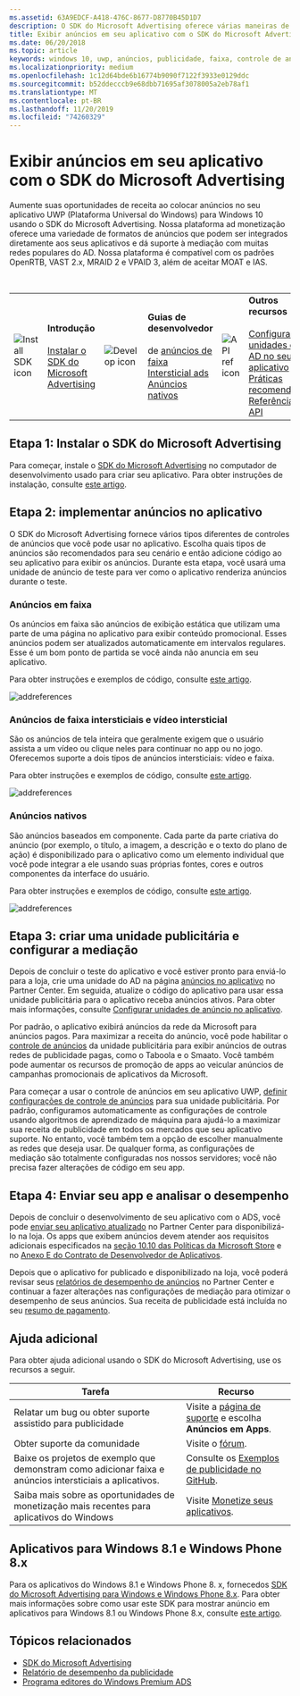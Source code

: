 ```yaml
---
ms.assetid: 63A9EDCF-A418-476C-8677-D8770B45D1D7
description: O SDK do Microsoft Advertising oferece várias maneiras de monetizar seu aplicativo com anúncios.
title: Exibir anúncios em seu aplicativo com o SDK do Microsoft Advertising
ms.date: 06/20/2018
ms.topic: article
keywords: windows 10, uwp, anúncios, publicidade, faixa, controle de anúncio, intersticial
ms.localizationpriority: medium
ms.openlocfilehash: 1c12d64bde6b16774b9090f7122f3933e0129ddc
ms.sourcegitcommit: b52ddecccb9e68dbb71695af3078005a2eb78af1
ms.translationtype: MT
ms.contentlocale: pt-BR
ms.lasthandoff: 11/20/2019
ms.locfileid: "74260329"
---
```

# <a name="display-ads-in-your-app-with-the-microsoft-advertising-sdk"></a>Exibir anúncios em seu aplicativo com o SDK do Microsoft Advertising

Aumente suas oportunidades de receita ao colocar anúncios no seu aplicativo UWP (Plataforma Universal do Windows) para Windows 10 usando o SDK do Microsoft Advertising. Nossa plataforma ad monetização oferece uma variedade de formatos de anúncios que podem ser integrados diretamente aos seus aplicativos e dá suporte à mediação com muitas redes populares do AD. Nossa plataforma é compatível com os padrões OpenRTB, VAST 2.x, MRAID 2 e VPAID 3, além de aceitar MOAT e IAS. 

<br/>

<table style="border: none !important;">
<colgroup>
<col width="10%" />
<col width="23%" />
<col width="10%" />
<col width="23%" />
<col width="10%" />
<col width="23%" />
</colgroup>
<tbody>
<tr>
<td align="left"><img src="images/install-sdk.png" alt="Install SDK icon" /></td>
<td align="left"><b>Introdução</b><br/><br/>
    <a href="https://marketplace.visualstudio.com/items?itemName=AdMediator.MicrosoftAdvertisingSDK">Instalar o SDK do Microsoft Advertising</a>
</td>
<td align="left"><img src="images/write-code.png" alt="Develop icon" /></td>
<td align="left"><b>Guias de desenvolvedor</b><br/><br/>
     de 
    <a href="banner-ads.md">anúncios de faixa</a><br/>
    <a href="interstitial-ads.md">Intersticial ads</a>
    <br/>
    <a href="native-ads.md">Anúncios nativos</a>
    </td>
<td align="left"><img src="images/api-reference.png" alt="API ref icon" /></td>
<td align="left"><b>Outros recursos</b><br/><br/>
    <a href="set-up-ad-units-in-your-app.md">Configurar unidades do AD no seu aplicativo</a>
    <br/>
    <a href="best-practices-for-ads-in-apps.md">Práticas recomendadas</a>
    <br/>
    <a href="https://docs.microsoft.com/uwp/api/overview/advertising">Referência de API</a>
    </td>
</tr>
</tbody>
</table>

## <a name="step-1-install-the-microsoft-advertising-sdk"></a>Etapa 1: Instalar o SDK do Microsoft Advertising

Para começar, instale o [SDK do Microsoft Advertising](https://marketplace.visualstudio.com/items?itemName=AdMediator.MicrosoftAdvertisingSDK) no computador de desenvolvimento usado para criar seu aplicativo. Para obter instruções de instalação, consulte [este artigo](install-the-microsoft-advertising-libraries.md).

## <a name="step-2-implement-ads-in-your-app"></a>Etapa 2: implementar anúncios no aplicativo

O SDK do Microsoft Advertising fornece vários tipos diferentes de controles de anúncios que você pode usar no aplicativo. Escolha quais tipos de anúncios são recomendados para seu cenário e então adicione código ao seu aplicativo para exibir os anúncios. Durante esta etapa, você usará uma unidade de anúncio de teste para ver como o aplicativo renderiza anúncios durante o teste.

### <a name="banner-ads"></a>Anúncios em faixa

Os anúncios em faixa são anúncios de exibição estática que utilizam uma parte de uma página no aplicativo para exibir conteúdo promocional. Esses anúncios podem ser atualizados automaticamente em intervalos regulares. Esse é um bom ponto de partida se você ainda não anuncia em seu aplicativo.

Para obter instruções e exemplos de código, consulte [este artigo](adcontrol-in-xaml-and--net.md).

![addreferences](images/banner-ad.png)

### <a name="interstitial-video-and-interstitial-banner-ads"></a>Anúncios de faixa intersticiais e vídeo intersticial

São os anúncios de tela inteira que geralmente exigem que o usuário assista a um vídeo ou clique neles para continuar no app ou no jogo. Oferecemos suporte a dois tipos de anúncios intersticiais: vídeo e faixa.

Para obter instruções e exemplos de código, consulte [este artigo](interstitial-ads.md).

![addreferences](images/interstitial-ad.png)

### <a name="native-ads"></a>Anúncios nativos

São anúncios baseados em componente. Cada parte da parte criativa do anúncio (por exemplo, o título, a imagem, a descrição e o texto do plano de ação) é disponibilizado para o aplicativo como um elemento individual que você pode integrar a ele usando suas próprias fontes, cores e outros componentes da interface do usuário.

Para obter instruções e exemplos de código, consulte [este artigo](native-ads.md).

![addreferences](images/native-ad.png)

<span id="ad-mediation"/>

## <a name="step-3-create-an-ad-unit-and-configure-mediation"></a>Etapa 3: criar uma unidade publicitária e configurar a mediação

Depois de concluir o teste do aplicativo e você estiver pronto para enviá-lo para a loja, crie uma unidade do AD na página [anúncios no aplicativo](../publish/in-app-ads.md) no Partner Center. Em seguida, atualize o código do aplicativo para usar essa unidade publicitária para o aplicativo receba anúncios ativos. Para obter mais informações, consulte [Configurar unidades de anúncio no aplicativo](set-up-ad-units-in-your-app.md#live-ad-units).

Por padrão, o aplicativo exibirá anúncios da rede da Microsoft para anúncios pagos. Para maximizar a receita do anúncio, você pode habilitar o [controle de anúncios](ad-mediation-service.md) da unidade publicitária para exibir anúncios de outras redes de publicidade pagas, como o Taboola e o Smaato. Você também pode aumentar os recursos de promoção de apps ao veicular anúncios de campanhas promocionais de aplicativos da Microsoft.

Para começar a usar o controle de anúncios em seu aplicativo UWP, [definir configurações de controle de anúncios](../publish/in-app-ads.md#mediation-settings) para sua unidade publicitária. Por padrão, configuramos automaticamente as configurações de controle usando algoritmos de aprendizado de máquina para ajudá-lo a maximizar sua receita de publicidade em todos os mercados que seu aplicativo suporte. No entanto, você também tem a opção de escolher manualmente as redes que deseja usar. De qualquer forma, as configurações de mediação são totalmente configuradas nos nossos servidores; você não precisa fazer alterações de código em seu app.    

## <a name="step-4-submit-your-app-and-review-performance"></a>Etapa 4: Enviar seu app e analisar o desempenho

Depois de concluir o desenvolvimento de seu aplicativo com o ADS, você pode [enviar seu aplicativo atualizado](https://docs.microsoft.com/windows/uwp/publish/app-submissions) no Partner Center para disponibilizá-lo na loja. Os apps que exibem anúncios devem atender aos requisitos adicionais especificados na [seção 10.10 das Políticas da Microsoft Store](https://docs.microsoft.com/legal/windows/agreements/store-policies#1010-advertising-conduct-and-content) e no [Anexo E do Contrato de Desenvolvedor de Aplicativos](https://docs.microsoft.com/legal/windows/agreements/app-developer-agreement).

Depois que o aplicativo for publicado e disponibilizado na loja, você poderá revisar seus [relatórios de desempenho de anúncios](../publish/advertising-performance-report.md) no Partner Center e continuar a fazer alterações nas configurações de mediação para otimizar o desempenho de seus anúncios. Sua receita de publicidade está incluída no seu [resumo de pagamento](../publish/payout-summary.md).

<span id="additional-help" />

## <a name="additional-help"></a>Ajuda adicional

Para obter ajuda adicional usando o SDK do Microsoft Advertising, use os recursos a seguir.

|  Tarefa    | Recurso |               
|----------|-------|
| Relatar um bug ou obter suporte assistido para publicidade     | Visite a [página de suporte](https://developer.microsoft.com/en-us/windows/support) e escolha **Anúncios em Apps**.        |
| Obter suporte da comunidade     | Visite o [fórum](https://go.microsoft.com/fwlink/?LinkID=401264).       |
| Baixe os projetos de exemplo que demonstram como adicionar faixa e anúncios intersticiais a aplicativos.     | Consulte os [Exemplos de publicidade no GitHub](https://github.com/Microsoft/Windows-universal-samples/tree/master/Samples/Advertising).       |
| Saiba mais sobre as oportunidades de monetização mais recentes para aplicativos do Windows     | Visite [Monetize seus aplicativos](https://developer.microsoft.com/store/monetize).        |

## <a name="windows-81-and-windows-phone-8x-apps"></a>Aplicativos para Windows 8.1 e Windows Phone 8.x

Para os aplicativos do Windows 8.1 e Windows Phone 8. x, fornecedos [SDK do Microsoft Advertising para Windows e Windows Phone 8.x](https://marketplace.visualstudio.com/items?itemName=AdMediator.MicrosoftAdvertisingSDKforWindowsandWindowsPhone8x). Para obter mais informações sobre como usar este SDK para mostrar anúncio em aplicativos para Windows 8.1 ou Windows Phone 8.x, consulte [este artigo](https://docs.microsoft.com/en-us/previous-versions/windows/apps/dn792120(v=win.10)).

## <a name="related-topics"></a>Tópicos relacionados

* [SDK do Microsoft Advertising](https://marketplace.visualstudio.com/items?itemName=AdMediator.MicrosoftAdvertisingSDK)
* [Relatório de desempenho da publicidade](../publish/advertising-performance-report.md)
* [Programa editores do Windows Premium ADS](windows-premium-ads-publishers-program.md)
